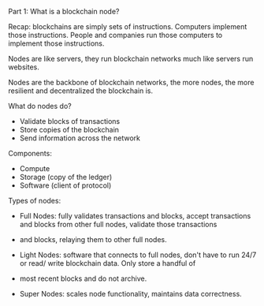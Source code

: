 Part 1: What is a blockchain node?

Recap: blockchains are simply sets of instructions. Computers implement those instructions. People and companies run those computers to implement those instructions.

Nodes are like servers, they run blockchain networks much like servers run websites.

Nodes are the backbone of blockchain networks, the more nodes, the more resilient and decentralized the blockchain is.

What do nodes do?
- Validate blocks of transactions
- Store copies of the blockchain
- Send information across the network

Components:
- Compute
- Storage (copy of the ledger)
- Software (client of protocol)

Types of nodes:
- Full Nodes: fully validates transactions and blocks, accept transactions and blocks from other full nodes, validate those transactions
- and blocks, relaying them to other full nodes.

- Light Nodes: software that connects to full nodes, don't have to run 24/7 or read/ write blockchain data. Only store a handful of
- most recent blocks and do not archive.

- Super Nodes: scales node functionality, maintains data correctness.
